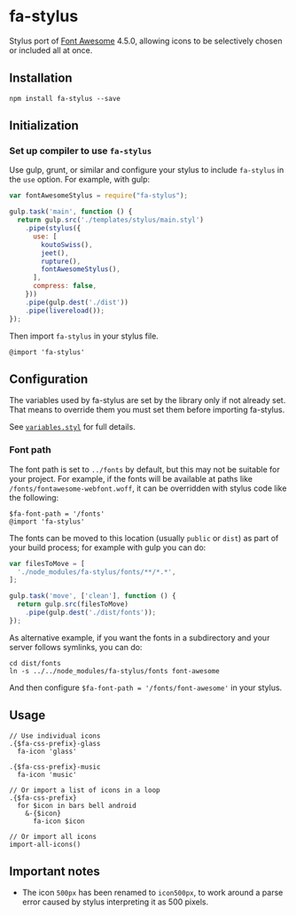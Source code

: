 # fa-stylus

Stylus port of [Font Awesome](https://fortawesome.github.io/Font-Awesome/)
4.5.0,
allowing icons to be selectively chosen
or included all at once.

## Installation

```
npm install fa-stylus --save
```

## Initialization

### Set up compiler to use `fa-stylus`

Use gulp, grunt, or similar and configure your stylus to include `fa-stylus` in the `use` option.
For example, with gulp:

```javascript
var fontAwesomeStylus = require("fa-stylus");

gulp.task('main', function () {
  return gulp.src('./templates/stylus/main.styl')
    .pipe(stylus({
      use: [
        koutoSwiss(),
        jeet(),
        rupture(),
        fontAwesomeStylus(),
      ],
      compress: false,
    }))
    .pipe(gulp.dest('./dist'))
    .pipe(livereload());
});
```

Then import `fa-stylus` in your stylus file.

```styl
@import 'fa-stylus'
```

## Configuration

The variables used by fa-stylus are set by the library only if not already set.
That means to override them you must set them before importing fa-stylus.

See [`variables.styl`](fa-stylus/icons/variables.styl) for full details.

### Font path

The font path is set to `../fonts` by default,
but this may not be suitable for your project.
For example, if the fonts will be available at paths like `/fonts/fontawesome-webfont.woff`,
it can be overridden with stylus code like the following:

```styl
$fa-font-path = '/fonts'
@import 'fa-stylus'
```

The fonts can be moved to this location (usually `public` or `dist`)
as part of your build process;
for example with gulp you can do:

```javascript
var filesToMove = [
  './node_modules/fa-stylus/fonts/**/*.*',
];

gulp.task('move', ['clean'], function () {
  return gulp.src(filesToMove)
    .pipe(gulp.dest('./dist/fonts'));
});
```

As alternative example, if you want the fonts in a subdirectory
and your server follows symlinks, you can do:

```
cd dist/fonts
ln -s ../../node_modules/fa-stylus/fonts font-awesome
```

And then configure `$fa-font-path = '/fonts/font-awesome'` in your stylus.

## Usage

```styl
// Use individual icons
.{$fa-css-prefix}-glass
  fa-icon 'glass'

.{$fa-css-prefix}-music
  fa-icon 'music'

// Or import a list of icons in a loop
.{$fa-css-prefix}
  for $icon in bars bell android
    &-{$icon}
      fa-icon $icon

// Or import all icons
import-all-icons()
```

## Important notes

- The icon `500px` has been renamed to `icon500px`, to work around a parse error
  caused by stylus interpreting it as 500 pixels.
